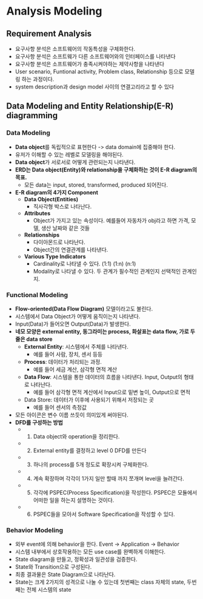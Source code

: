 # Analysis Modeling
## Requirement Analysis
* 요구사항 분석은 소프트웨어의 작동특성을 구체화한다.
* 요구사항 분석은 소프트웨가 다른 소프트웨어와의 인터페이스를 나타낸다
* 요구사항 분석은 소프트웨어가 충족시켜야하는 제약사항을 나타낸다
* User scenario, Funtional activity, Problem class, Relationship 등으로 모델링 하는 과정이다.
* system description과 design model 사이의 연결고리라고 할 수 있다

## Data Modeling and Entity Relationship(E-R) diagramming
### Data Modeling
* **Data object**를 독립적으로 표현한다 -> data domain에 집중해야 한다.
* 유저가 이해할 수 있는 레벨로 모델링을 해야된다.
* **Data object**가 서로서로 어떻게 관련되는지 나타낸다.
* **ERD는 Data object(Entity)와 relationship을 구체화하는 것이 E-R diagram의 목표.**
  * 모든 data는 input, stored, transformed, produced 되어진다.
* **E-R diagram의 4가지 Component**
  * **Data Object(Entities)**
    * 직사각형 박스로 나타난다. 
  * **Attributes**
    * Object가 가지고 있는 속성이다. 예를들어 자동차가 obj라고 하면 가격, 모델, 생산 날짜와 같은 것들
  * **Relationships**
    * 다이아몬드로 나타난다.
    * Object간의 연결관계를 나타낸다.
  * **Various Type Indicators**
    * Cardinality로 나타낼 수 있다. (1:1) (1:n) (n:1)
    * Modality로 나타낼 수 있다. 두 관계가 필수적인 관계인지 선택적인 관계인지.


### Functional Modeling
* **Flow-oriented(Data Flow Diagram)** 모델이라고도 불린다.
* 시스템에서 Data Object가 어떻게 움직이는지 나타낸다.
* Input(Data)가 들어오면 Output(Data)가 발생한다.
* **네모 모양은 external entity, 동그라미는 process, 화살표는 data flow, 가로 두줄은 data store**
  * **External Entity**: 시스템에서 주체를 나타낸다.
    * 예를 들어 사람, 장치, 센서 등등
  * **Process**: 데이터가 처리되는 과정. 
    * 예를 들어 세금 계산, 삼각형 면적 계산
  * **Data Flow**: 시스템을 통한 데이터의 흐름을 나타낸다. Input, Output의 형태로 나타난다.
    * 예를 들어 삼각형 면적 계산에서 Input으로 밑변 높이, Output으로 면적
  * Data Store: 데이터가 이후에 사용되기 위해서 저장되는 곳
    * 예를 들어 센서의 측정값
* 모든 아이콘은 변수 이름 쓰듯이 의미있게 써야된다.
* **DFD를 구성하는 방법**
  * 1. Data object와 operation을 정리한다.
  * 2. External entity를 결정하고 level 0 DFD를 만든다
  * 3. 하나의 process를 5개 정도로 확장시켜 구체화한다.
  * 4. 계속 확장하며 각각이 1가지 일만 할때 까지 쪼개며 level을 늘려간다.
  * 5. 각각에 PSPEC(Process Specification)을 작성한다. PSPEC은 모듈에서 어떠한 일을 하는지 설명하는 것이다.
  * 6. PSPEC들을 모아서 Software Specification을 작성할 수 있다.
### Behavior Modeling
* 외부 event에 의해 behavior을 한다. Event -> Application -> Behavior
* 시스템 내부에서 상호작용하는 모든 use case를 완벽하게 이해한다.
* State diagram을 만들고, 정확성과 일관성을 검증한다.
* State와 Transition으로 구성된다.
* 최종 결과물은 State Diagram으로 나타난다.
* State는 크게 2가지의 성격으로 나눌 수 있는데 첫번째는 class 자체의 state, 두번째는 전체 시스템의 state
